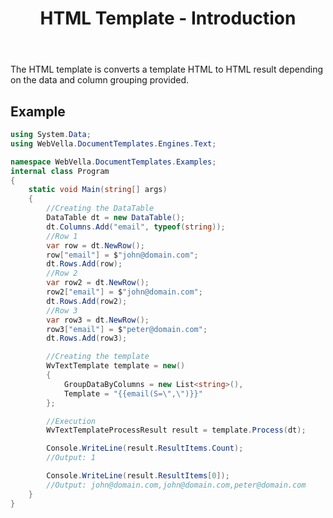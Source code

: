 ﻿---
order: 1
title: HTML Template - Introduction
menu: Introduction
toc: false
---

The HTML template is converts a template HTML to HTML result depending on the data and column grouping provided.

## Example
```csharp
using System.Data;
using WebVella.DocumentTemplates.Engines.Text;

namespace WebVella.DocumentTemplates.Examples;
internal class Program
{
	static void Main(string[] args)
	{
		//Creating the DataTable
		DataTable dt = new DataTable();
		dt.Columns.Add("email", typeof(string));
		//Row 1
		var row = dt.NewRow();
		row["email"] = $"john@domain.com";
		dt.Rows.Add(row);
		//Row 2
		var row2 = dt.NewRow();
		row2["email"] = $"john@domain.com";
		dt.Rows.Add(row2);
		//Row 3
		var row3 = dt.NewRow();
		row3["email"] = $"peter@domain.com";
		dt.Rows.Add(row3);

		//Creating the template
		WvTextTemplate template = new()
		{
			GroupDataByColumns = new List<string>(),
			Template = "{{email(S=\",\")}}"
		};

		//Execution
		WvTextTemplateProcessResult result = template.Process(dt);

		Console.WriteLine(result.ResultItems.Count);
		//Output: 1

		Console.WriteLine(result.ResultItems[0]);
		//Output: john@domain.com,john@domain.com,peter@domain.com
	}
}
```